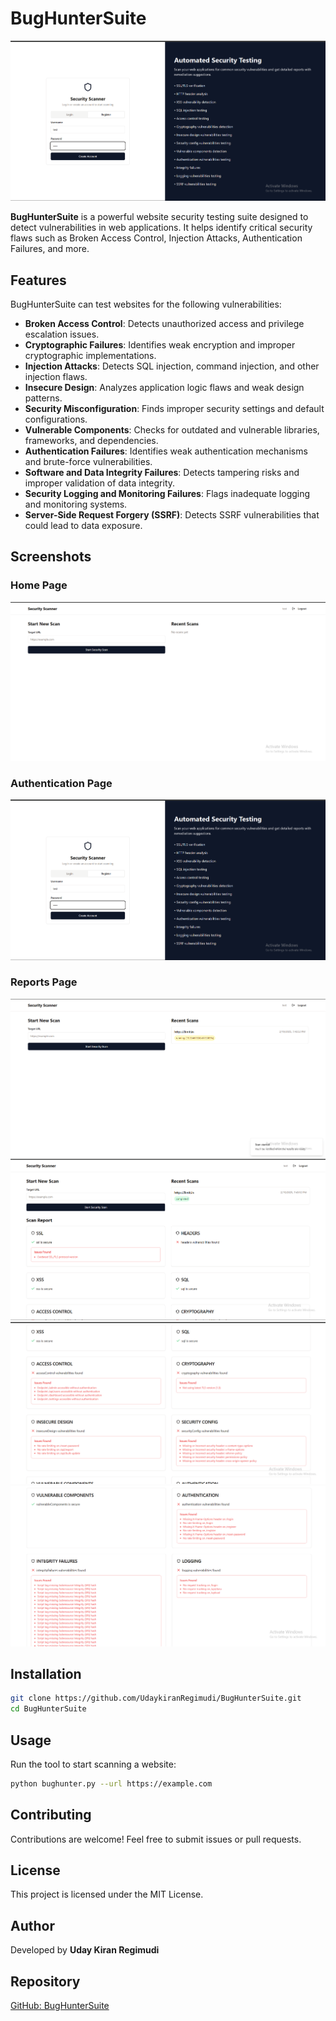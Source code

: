 # BugHunterSuite

![BugHunterSuite](assests/pic1.png)

**BugHunterSuite** is a powerful website security testing suite designed to detect vulnerabilities in web applications. It helps identify critical security flaws such as Broken Access Control, Injection Attacks, Authentication Failures, and more. 

## Features

BugHunterSuite can test websites for the following vulnerabilities:

- **Broken Access Control**: Detects unauthorized access and privilege escalation issues.
- **Cryptographic Failures**: Identifies weak encryption and improper cryptographic implementations.
- **Injection Attacks**: Detects SQL injection, command injection, and other injection flaws.
- **Insecure Design**: Analyzes application logic flaws and weak design patterns.
- **Security Misconfiguration**: Finds improper security settings and default configurations.
- **Vulnerable Components**: Checks for outdated and vulnerable libraries, frameworks, and dependencies.
- **Authentication Failures**: Identifies weak authentication mechanisms and brute-force vulnerabilities.
- **Software and Data Integrity Failures**: Detects tampering risks and improper validation of data integrity.
- **Security Logging and Monitoring Failures**: Flags inadequate logging and monitoring systems.
- **Server-Side Request Forgery (SSRF)**: Detects SSRF vulnerabilities that could lead to data exposure.

## Screenshots

### Home Page
![Home](assests/pic2.png)

### Authentication Page
![Auth](assests/pic1.png)

### Reports Page
![Progress](assests/pic3.png)
![Reports](assests/pic4.png)
![Reports](assests/pic5.png)
![Reports](assests/pic6.png)

## Installation

```bash
git clone https://github.com/UdaykiranRegimudi/BugHunterSuite.git
cd BugHunterSuite
```

## Usage

Run the tool to start scanning a website:

```bash
python bughunter.py --url https://example.com
```

## Contributing

Contributions are welcome! Feel free to submit issues or pull requests.

## License

This project is licensed under the MIT License.

## Author

Developed by **Uday Kiran Regimudi**

## Repository

[GitHub: BugHunterSuite](https://github.com/UdaykiranRegimudi/BugHunterSuite)
